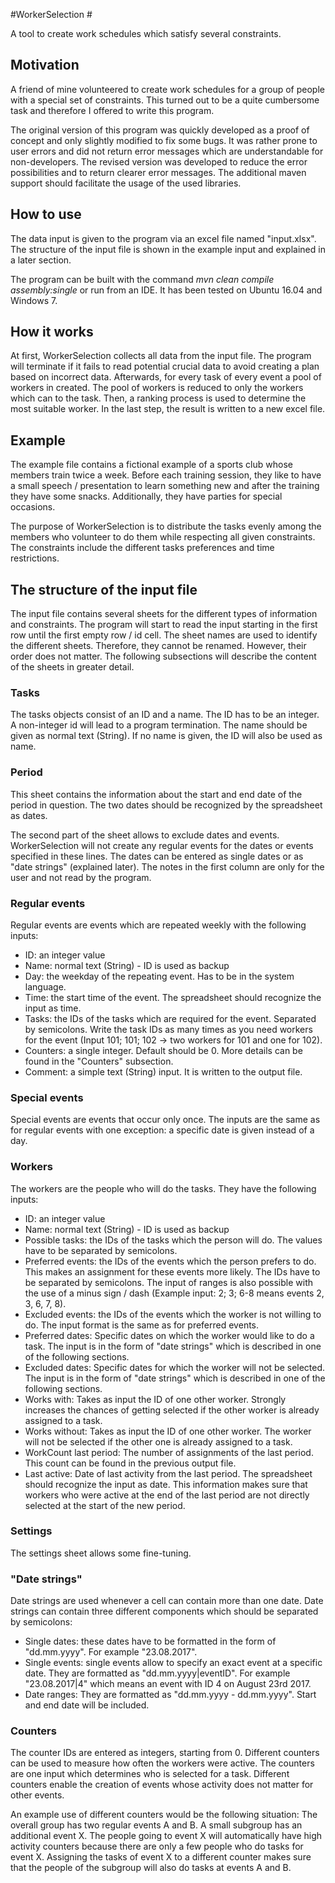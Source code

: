 #WorkerSelection #

A tool to create work schedules which satisfy several constraints.

 
## Motivation ##
A friend of mine volunteered to create work schedules for a group of 
people with a special set of constraints. This turned out to be a 
quite cumbersome task and therefore I offered to write this program. 

The original version of this program was quickly developed as a 
proof of concept and only slightly modified to fix some bugs. It 
was rather prone to user errors and did not return error messages
which are understandable for non-developers. The revised version was 
developed to reduce the error possibilities and to return clearer 
error messages. The additional maven support should facilitate the 
usage of the used libraries. 

## How to use ##

The data input is given to the program via an excel file named 
"input.xlsx". The structure of the input file is shown in the example 
input and explained in a later section.

The program can be built with the command 
*mvn clean compile assembly:single* or run from an IDE. It has been 
tested on Ubuntu 16.04 and Windows 7.

## How it works ##
At first, WorkerSelection collects all data from the input file. The 
program will terminate if it fails to read potential crucial data to
avoid creating a plan based on incorrect data. Afterwards, for every
task of every event a pool of workers in created. The pool of workers 
is reduced to only the workers which can to the task. Then, a ranking 
process is used to determine the most suitable worker. In the last 
step, the result is written to a new excel file.    

## Example ##

The example file contains a fictional example of a sports club 
whose members train twice a week. Before each training session, they
like to have a small speech / presentation to learn something new and
after the training they have some snacks. Additionally, they have 
parties for special occasions. 

The purpose of WorkerSelection is to distribute the tasks evenly 
among the members who volunteer to do them while respecting all given
constraints. The constraints include the different tasks preferences 
and time restrictions.

## The structure of the input file ##

The input file contains several sheets for the different types of 
information and constraints. The program will start to read the input 
starting in the first row until the first empty row / id cell. The 
sheet names are used to identify the different sheets. Therefore, they
cannot be renamed. However, their order does not matter. The following 
subsections will describe the content of the sheets in greater 
detail.

### Tasks ###
 
The tasks objects consist of an ID and a name. The ID has to be an
integer. A non-integer id will lead to a program termination. The 
name should be given as normal text (String). If no name is given, 
the ID will also be used as name.

### Period ###

This sheet contains the information about the start and end date of the
period in question. The two dates should be recognized by the 
spreadsheet as dates.

The second part of the sheet allows to exclude dates and events. 
WorkerSelection will not create any regular events for the dates or 
events specified in these lines. The dates can be entered as single 
dates or as "date strings" (explained later). The notes in the first
column are only for the user and not read by the program. 

### Regular events ###

Regular events are events which are repeated weekly with the following
inputs:
* ID: an integer value
* Name: normal text (String) - ID is used as backup
* Day: the weekday of the repeating event. Has to be in the system 
language.
* Time: the start time of the event. The spreadsheet should recognize
the input as time.
* Tasks: the IDs of the tasks which are required for the event. 
Separated by semicolons. Write the task IDs as many times as you need 
workers for the event (Input 101; 101; 102 -> two workers for 101 and 
one for 102).
* Counters: a single integer. Default should be 0. More details can
be found in the "Counters" subsection.
* Comment: a simple text (String) input. It is written to the output 
file.

### Special events ###

Special events are events that occur only once. The inputs are the 
same as for regular events with one exception: a specific date is given 
instead of a day.


### Workers ###
The workers are the people who will do the tasks. They have the 
following inputs:

* ID: an integer value
* Name: normal text (String) - ID is used as backup
* Possible tasks: the IDs of the tasks which the person will do. The
values have to be separated by semicolons.
* Preferred events: the IDs of the events which the person prefers to
do. This makes an assignment for these events more likely. The IDs 
have to be separated by semicolons. The input of ranges is also 
possible with the use of a minus sign / dash (Example input: 2; 3; 
6-8 means events 2, 3, 6, 7, 8).
* Excluded events: the IDs of the events which the worker is not 
willing to do. The input format is the same as for preferred events.
* Preferred dates: Specific dates on which the worker would like to 
do a task. The input is in the form of "date strings" which is 
described in one of the following sections.
* Excluded dates: Specific dates for which the worker will not be 
selected. The input is in the form of "date strings" which is 
described in one of the following sections.
* Works with: Takes as input the ID of one other worker. Strongly 
increases the chances of getting selected if the other worker is 
already assigned to a task.
* Works without: Takes as input the ID of one other worker. The 
worker will not be selected if the other one is already assigned to
a task.
* WorkCount last period: The number of assignments of the last period.
This count can be found in the previous output file.
* Last active: Date of last activity from the last period. The 
spreadsheet should recognize the input as date. This information 
makes sure that workers who were active at the end of the last period
are not directly selected at the start of the new period.

### Settings ###
The settings sheet allows some fine-tuning. 


### "Date strings" ###
Date strings are used whenever a cell can contain more than one date. 
Date strings can contain three different components which should be
separated by semicolons:
* Single dates: these dates have to be formatted in the form of 
"dd.mm.yyyy". For example "23.08.2017".
* Single events: single events allow to specify an exact event at a 
specific date. They are formatted as "dd.mm.yyyy|eventID". For 
example "23.08.2017|4" which means an event with ID 4 on August 23rd 2017.
* Date ranges: They are formatted as "dd.mm.yyyy - dd.mm.yyyy". Start 
and end date will be included.


### Counters ###
The counter IDs are entered as integers, starting from 0. 
Different counters can be used to measure how often the 
workers were active. The counters are one input which determines who 
is selected for a task. Different counters enable the creation of 
events whose activity does not matter for other events. 

An example use of different counters would be the following situation:
The overall group has two regular events A and B. A small subgroup 
has an additional event X. The people going to event X will 
automatically have high activity counters because there are only a 
few people who do tasks for event X. Assigning the tasks of event X
to a different counter makes sure that the people of the subgroup will
also do tasks at events A and B.




